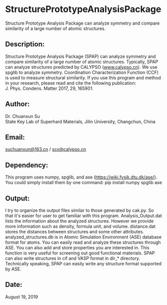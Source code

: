 # StructurePrototypeAnalysisPackage
Structure Prototype Analysis Package can analyze symmetry and compare similarity of a large number of atomic structures.

## Description:
Structure Prototype Analysis Package (SPAP) can analyze symmetry and compare similarity of a large number of atomic structures. Typically, SPAP can analyze structures predicted by CALYPSO (www.calypso.cn). We use spglib to analyze symmetry. Coordination Characterization Function (CCF) is used to measure structural similarity. If you use this program and method in your research, please read and cite the following publication:  
J. Phys. Condens. Matter 2017, 29, 165901.

## Author:
Dr. Chuanxun Su  
State Key Lab of Superhard Materials, Jilin University, Changchun, China

## Email:
suchuanxun@163.cn / scx@calypso.cn

## Dependency:
This program uses numpy, spglib, and ase (https://wiki.fysik.dtu.dk/ase/). You could simply install them by one command: pip install numpy spglib ase

## Output:
I try to organize the output files similar to those generated by cak.py. So that it's easier for user to get familiar with this program. Analysis_Output.dat lists the information about the analyzed structures. However we provide more information such as density, formula unit, and volume. distance.dat stores the distances between structures and some other attributes. analyzed_structures.db is in Atomic Simulation Environment (ASE) database format for atoms. You can easily read and analyze these structures through ASE. You can also add and store properties you are interested in. This function is very useful for screening out good functional materials. SPAP can also write structures in cif and VASP format in dir_* directory. Technically speaking, SPAP can easily write any structure format supported by ASE.  

## Date:
August 19, 2019

